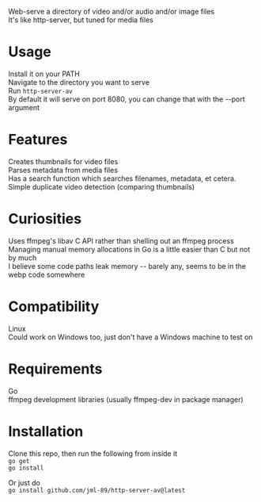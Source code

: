 Web-serve a directory of video and/or audio and/or image files   
It's like http-server, but tuned for media files   

# Usage
Install it on your PATH  
Navigate to the directory you want to serve  
Run `http-server-av`  
By default it will serve on port 8080, you can change that with the --port argument

# Features
Creates thumbnails for video files  
Parses metadata from media files  
Has a search function which searches filenames, metadata, et cetera.  
Simple duplicate video detection (comparing thumbnails)  
  
# Curiosities
Uses ffmpeg's libav C API rather than shelling out an ffmpeg process  
Managing manual memory allocations in Go is a little easier than C but not by much  
I believe some code paths leak memory -- barely any, seems to be in the webp code somewhere  

# Compatibility
Linux  
Could work on Windows too, just don't have a Windows machine to test on

# Requirements
Go  
ffmpeg development libraries (usually ffmpeg-dev in package manager)  

# Installation
Clone this repo, then run the following from inside it   
`go get`   
`go install`   
   
Or just do    
`go install github.com/jml-89/http-server-av@latest`   

